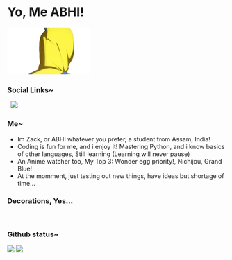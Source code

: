 # Yo, Me ABHI!

<p align="centre">
<img src="./ohto/ai.gif" widht=83 height=108>
</p>

### Social Links~
<div align = left>
  <a href="https://t.me/HeyDoUKnowMe"><img src="https://img.shields.io/badge/@HeyDoUKnowMe-00ccff?style=flat-square&logo=telegram&logoColor=blue" alt="" srcset=""></a>
  <a href="https://instagram.com/zapshoc"><img src="https://img.shields.io/badge/Instagram-E4405F?style=for-the-badge&logo=instagram&logoColor=white" alt="" srcset=""></a>
  <a href="https://twitter.com/HeyDoUKnowMe"><img src="https://img.shields.io/badge/Twitter-1DA1F2?style=for-the-badge&logo=twitter&logoColor=white"></a>
</div>

### Me~
<ul>
  <li>
    Im Zack, or ABHI whatever you prefer, a student from Assam, India!
  </li>
  <li>
    Coding is fun for me, and i enjoy it! Mastering Python, and i know basics of other languages, Still learning (Learning will never pause)
  </li>
  <li>
    An Anime watcher too, My Top 3: Wonder egg priority!, Nichijou, Grand Blue!
  </li>
  <li>
    At the momment, just testing out new things, have ideas but shortage of time...
  </li>
</ul>

 ### Decorations, Yes...
 <p> 
 <a href="https://www.python.org/"><img src="https://img.shields.io/badge/Python-white?style=for-the-badge&logo=python&logoColor=azure-blue" alt=""></a> 
 <a href="https://developer.mozilla.org/en-US/docs/Web/HTML"><img src="https://img.shields.io/badge/HTML5-E34F26?style=for-the-badge&logo=html5&logoColor=white" alt="" srcset=""></a> 
 <ahref="https://developer.mozilla.org/en-US/docs/Learn/CSS/First_steps/What_is_CSS"><img src="https://img.shields.io/badge/CSS3-264de4?style=for-the-badge&logo=css3&logoColor=white" alt="" srcset=""></a> 
 <a href="https://guides.github.com/features/mastering-markdown/"><img src="https://img.shields.io/badge/Markdown-000000?style=for-the-badge&logo=markdown&logoColor=white" alt="" srcset=""></a> 
 <a href="https://www.djangoproject.com/"><img src="https://img.shields.io/badge/Django-092E20?style=for-the-badge&logo=django&logoColor=white" alt="" srcset=""></a> 
 <a href="https://flask.palletsprojects.com/"><img src="https://img.shields.io/badge/Flask-white?style=for-the-badge&logo=flask&logoColor=black" alt=""></a> 
 <a href="https://www.mongodb.com/"><img src="https://img.shields.io/badge/MongoDB-4EA94B?style=for-the-badge&logo=mongodb&logoColor=white" alt="" srcset=""></a>
 <a href="https://redis.com/"><img src="https://img.shields.io/badge/redis-%23DD0031.svg?&style=for-the-badge&logo=redis&logoColor=white" alt="" srcset=""></a>
 <a href="https://git-scm.com/"><img src="https://img.shields.io/badge/Git-F05032?style=for-the-badge&logo=git&logoColor=white" alt="" srcset=""></a> 
</p>

### Github status~ 

<img src='https://github-readme-stats.vercel.app/api?username=Zack-Bloodshot&title_color=f4ff04&text_color=fff249&icon_color=ffdb62&bg_color=000000&hide_border=true' height=200>
<img src='https://github-readme-stats.vercel.app/api/top-langs/?username=Zack-Bloodshot&layout=compact&title_color=f4ff04&text_color=fff249&icon_color=ffdb62&bg_color=000000&hide_border=true>' height=200>
